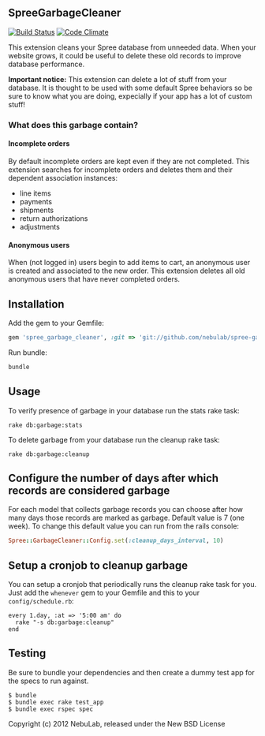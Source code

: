 ## SpreeGarbageCleaner

[![Build Status](https://secure.travis-ci.org/nebulab/spree-garbage-cleaner.png?branch=1-1-stable)](http://travis-ci.org/nebulab/spree-garbage-cleaner) 
[![Code Climate](https://codeclimate.com/badge.png)](https://codeclimate.com/github/nebulab/spree-garbage-cleaner)

This extension cleans your Spree database from unneeded data.
When your website grows, it could be useful to delete these old records to improve database performance.

**Important notice:** This extension can delete a lot of stuff from your database. It is thought to be used with some default Spree behaviors so be sure to know what you are doing, expecially if your app has a lot of custom stuff!

### What does this garbage contain?

#### Incomplete orders

By default incomplete orders are kept even if they are not completed.
This extension searches for incomplete orders and deletes them and their 
dependent association instances:

- line items
- payments
- shipments
- return authorizations
- adjustments

#### Anonymous users

When (not logged in) users begin to add items to cart, an anonymous user is
created and associated to the new order. This extension deletes all old
anonymous users that have never completed orders.

## Installation

Add the gem to your Gemfile:

```ruby
gem 'spree_garbage_cleaner', :git => 'git://github.com/nebulab/spree-garbage-cleaner.git'
```

Run bundle:

```bash
bundle
```

## Usage

To verify presence of garbage in your database run the stats rake task:

```
rake db:garbage:stats
```

To delete garbage from your database run the cleanup rake task:

```
rake db:garbage:cleanup
```

## Configure the number of days after which records are considered garbage

For each model that collects garbage records you can choose after how many days those records are marked as garbage. Default value is 7 (one week). 
To change this default value you can run from the rails console:

```ruby
Spree::GarbageCleaner::Config.set(:cleanup_days_interval, 10)
```

## Setup a cronjob to cleanup garbage

You can setup a cronjob that periodically runs the cleanup rake task for you. Just add the `whenever` gem to your Gemfile and this to your `config/schedule.rb`:

```
every 1.day, :at => '5:00 am' do
  rake "-s db:garbage:cleanup"
end
```

## Testing

Be sure to bundle your dependencies and then create a dummy test app for the specs to run against.

    $ bundle
    $ bundle exec rake test_app
    $ bundle exec rspec spec

Copyright (c) 2012 NebuLab, released under the New BSD License
